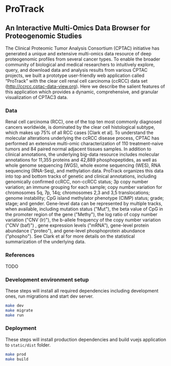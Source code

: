 # ProTrack

## An Interactive Multi-Omics Data Browser for Proteogenomic Studies 

The Clinical Proteomic Tumor Analysis Consortium (CPTAC) initiative has generated  a unique and extensive multi-omics data resource of deep proteogenomic profiles from several cancer types. To enable the broader community of biological and medical researchers to intuitively explore, query, and download data and analysis results from various CPTAC projects, we built a prototype user-friendly web application called “ProTrack” with the clear cell renal cell carcinoma (ccRCC) data set (http://ccrcc.cptac-data-view.org). Here we describe the salient features of this application which provides a dynamic, comprehensive, and granular visualization of CPTAC3 data.

### Data

Renal cell carcinoma (RCC), one of the top ten most commonly diagnosed cancers worldwide, is dominated by the clear cell histological subtype, which makes up 75% of all RCC cases [Clark et al]. To understand the molecular alterations underlying the ccRCC disease process, CPTAC has performed an extensive multi-omic characterization of 110 treatment-naive tumors and 84 paired normal adjacent tissues samples. In addition to clinical annotations, the underlying big-data resource includes molecular annotations for 11,355 proteins and 42,889 phosphopeptides, as well as whole genome sequencing (WGS), whole exome sequencing (WES), RNA sequencing (RNA-Seq), and methylation data. ProTrack organizes this data into top and bottom tracks of genetic and clinical annotations, including genomically confirmed ccRCC, non-ccRCC status; 3p copy number variation; an immune grouping for each sample; copy number variation for chromosomes 5q, 7p, 14q; chromosomes 2,3 and 3,5 translocations; genome instability; CpG island methylator phenotype (CIMP) status; grade; stage; and gender. Gene-level data can be represented by multiple tracks, when available, including mutation status ("Mut"), the beta value of CpG in the promoter region of the gene ("Methy"), the log ratio of copy number variation ("CNV (lr)"), the b-allele frequency of the copy number variation ("CNV (baf)") , gene expression levels ("mRNA"), gene-level protein abundance ("proteo"), and gene-level phosphoprotein abundance ("phospho"). See Clark et al for more details on the statistical summarization of the underlying data.

### References

TODO

### Development environment setup

These steps will install all required dependencies including development ones, run migrations and start dev server.

```bash
make dev
make migrate
make run
```

### Deployment

These steps will install production dependencies and build vuejs application to `static/dist` folder.

```bash
make prod
make build
```
